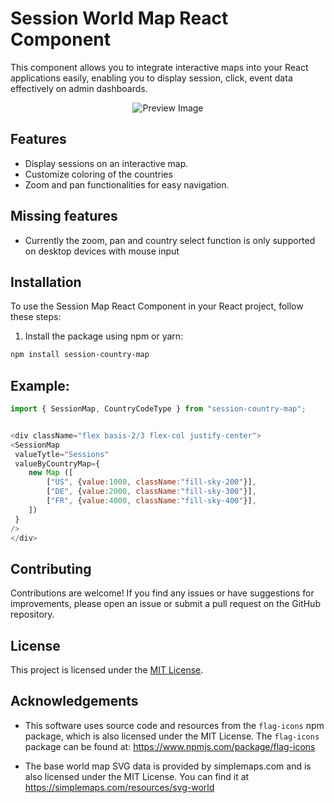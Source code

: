 # Session World Map React Component
This component allows you to integrate interactive maps into your React applications easily, enabling you to display session, click, event data effectively on admin dashboards.

<p align="center"><img src="https://i.ibb.co/df3Phf4/Session-Map-Hover.png" alt="Preview Image"><p>

## Features

- Display sessions on an interactive map.
- Customize coloring of the countries
- Zoom and pan functionalities for easy navigation.

## Missing features
- Currently the zoom, pan and country select function is only supported on desktop devices with mouse input


## Installation

To use the Session Map React Component in your React project, follow these steps:

1. Install the package using npm or yarn:

```bash
npm install session-country-map
```


## Example:

```javascript
import { SessionMap, CountryCodeType } from "session-country-map";


<div className="flex basis-2/3 flex-col justify-center">
<SessionMap
 valueTytle="Sessions"
 valueByCountryMap={
    new Map ([
        ["US", {value:1000, className:"fill-sky-200"}],
        ["DE", {value:2000, className:"fill-sky-300"}],
        ["FR", {value:4000, className:"fill-sky-400"}],
    ])
 }
/>
</div>

```



## Contributing

Contributions are welcome! If you find any issues or have suggestions for improvements, please open an issue or submit a pull request on the GitHub repository.

## License

This project is licensed under the [MIT License](LICENSE).

## Acknowledgements

- This software uses source code and resources from the `flag-icons` npm package, 
which is also licensed under the MIT License.
The `flag-icons` package can be found at: https://www.npmjs.com/package/flag-icons

- The base world map SVG data is provided by simplemaps.com and is also licensed under the MIT License. 
You can find it at https://simplemaps.com/resources/svg-world


